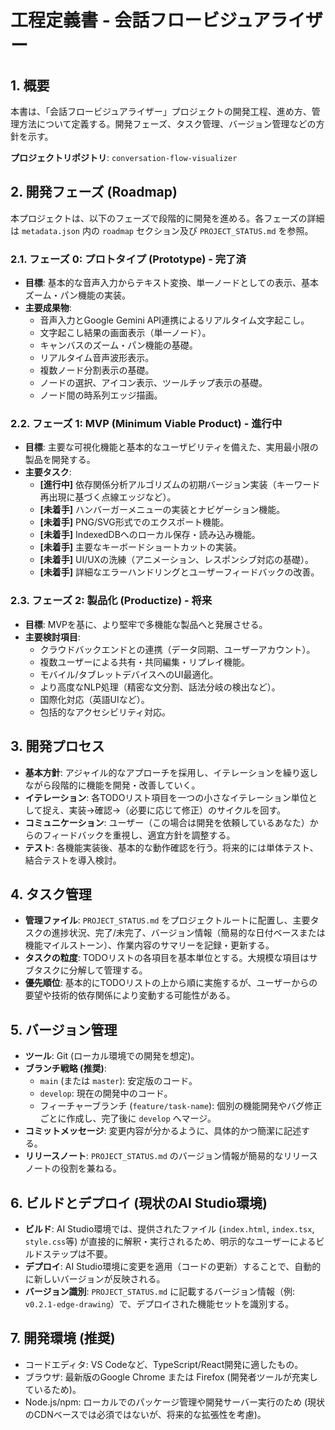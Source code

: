 # 工程定義書 - 会話フロービジュアライザー

## 1. 概要
本書は、「会話フロービジュアライザー」プロジェクトの開発工程、進め方、管理方法について定義する。開発フェーズ、タスク管理、バージョン管理などの方針を示す。

**プロジェクトリポジトリ**: `conversation-flow-visualizer`

## 2. 開発フェーズ (Roadmap)

本プロジェクトは、以下のフェーズで段階的に開発を進める。各フェーズの詳細は `metadata.json` 内の `roadmap` セクション及び `PROJECT_STATUS.md` を参照。

### 2.1. フェーズ 0: プロトタイプ (Prototype) - 完了済
*   **目標**: 基本的な音声入力からテキスト変換、単一ノードとしての表示、基本ズーム・パン機能の実装。
*   **主要成果物**:
    *   音声入力とGoogle Gemini API連携によるリアルタイム文字起こし。
    *   文字起こし結果の画面表示（単一ノード）。
    *   キャンバスのズーム・パン機能の基礎。
    *   リアルタイム音声波形表示。
    *   複数ノード分割表示の基礎。
    *   ノードの選択、アイコン表示、ツールチップ表示の基礎。
    *   ノード間の時系列エッジ描画。

### 2.2. フェーズ 1: MVP (Minimum Viable Product) - 進行中
*   **目標**: 主要な可視化機能と基本的なユーザビリティを備えた、実用最小限の製品を開発する。
*   **主要タスク**:
    *   **[進行中]** 依存関係分析アルゴリズムの初期バージョン実装（キーワード再出現に基づく点線エッジなど）。
    *   **[未着手]** ハンバーガーメニューの実装とナビゲーション機能。
    *   **[未着手]** PNG/SVG形式でのエクスポート機能。
    *   **[未着手]** IndexedDBへのローカル保存・読み込み機能。
    *   **[未着手]** 主要なキーボードショートカットの実装。
    *   **[未着手]** UI/UXの洗練（アニメーション、レスポンシブ対応の基礎）。
    *   **[未着手]** 詳細なエラーハンドリングとユーザーフィードバックの改善。

### 2.3. フェーズ 2: 製品化 (Productize) - 将来
*   **目標**: MVPを基に、より堅牢で多機能な製品へと発展させる。
*   **主要検討項目**:
    *   クラウドバックエンドとの連携（データ同期、ユーザーアカウント）。
    *   複数ユーザーによる共有・共同編集・リプレイ機能。
    *   モバイル/タブレットデバイスへのUI最適化。
    *   より高度なNLP処理（精密な文分割、話法分岐の検出など）。
    *   国際化対応（英語UIなど）。
    *   包括的なアクセシビリティ対応。

## 3. 開発プロセス

*   **基本方針**: アジャイル的なアプローチを採用し、イテレーションを繰り返しながら段階的に機能を開発・改善していく。
*   **イテレーション**: 各TODOリスト項目を一つの小さなイテレーション単位として捉え、実装→確認→（必要に応じて修正）のサイクルを回す。
*   **コミュニケーション**: ユーザー（この場合は開発を依頼しているあなた）からのフィードバックを重視し、適宜方針を調整する。
*   **テスト**: 各機能実装後、基本的な動作確認を行う。将来的には単体テスト、結合テストを導入検討。

## 4. タスク管理

*   **管理ファイル**: `PROJECT_STATUS.md` をプロジェクトルートに配置し、主要タスクの進捗状況、完了/未完了、バージョン情報（簡易的な日付ベースまたは機能マイルストーン）、作業内容のサマリーを記録・更新する。
*   **タスクの粒度**: TODOリストの各項目を基本単位とする。大規模な項目はサブタスクに分解して管理する。
*   **優先順位**: 基本的にTODOリストの上から順に実施するが、ユーザーからの要望や技術的依存関係により変動する可能性がある。

## 5. バージョン管理

*   **ツール**: Git (ローカル環境での開発を想定)。
*   **ブランチ戦略 (推奨)**:
    *   `main` (または `master`): 安定版のコード。
    *   `develop`: 現在の開発中のコード。
    *   フィーチャーブランチ (`feature/task-name`): 個別の機能開発やバグ修正ごとに作成し、完了後に `develop` へマージ。
*   **コミットメッセージ**: 変更内容が分かるように、具体的かつ簡潔に記述する。
*   **リリースノート**: `PROJECT_STATUS.md` のバージョン情報が簡易的なリリースノートの役割を兼ねる。

## 6. ビルドとデプロイ (現状のAI Studio環境)

*   **ビルド**: AI Studio環境では、提供されたファイル (`index.html`, `index.tsx`, `style.css`等) が直接的に解釈・実行されるため、明示的なユーザーによるビルドステップは不要。
*   **デプロイ**: AI Studio環境に変更を適用（コードの更新）することで、自動的に新しいバージョンが反映される。
*   **バージョン識別**: `PROJECT_STATUS.md` に記載するバージョン情報（例: `v0.2.1-edge-drawing`）で、デプロイされた機能セットを識別する。

## 7. 開発環境 (推奨)
*   コードエディタ: VS Codeなど、TypeScript/React開発に適したもの。
*   ブラウザ: 最新版のGoogle Chrome または Firefox (開発者ツールが充実しているため)。
*   Node.js/npm: ローカルでのパッケージ管理や開発サーバー実行のため (現状のCDNベースでは必須ではないが、将来的な拡張性を考慮)。
